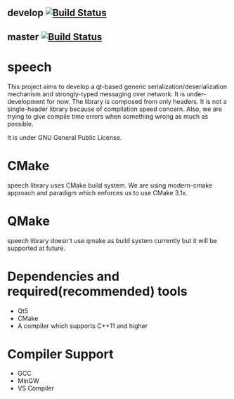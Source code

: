 ## develop [![Build Status](https://travis-ci.com/OzanCansel/speech.svg?branch=develop)](https://travis-ci.com/OzanCansel/speech)
## master [![Build Status](https://travis-ci.com/OzanCansel/speech.svg?branch=master)](https://travis-ci.com/OzanCansel/speech)

# speech

This project aims to develop a qt-based generic serialization/deserialization mechanism and strongly-typed messaging over network. It is under-development for now.
The library is composed from only headers. It is not a single-header library because of compilation speed concern. Also, we are trying to give compile time errors when something wrong as much as possible.

It is under GNU General Public License.

# CMake
speech library uses CMake build system. We are using modern-cmake approach and paradigm which enforces us to use CMake 3.1x.

# QMake
speech library doesn't use qmake as build system currently but it will be supported at future.

# Dependencies and required(recommended) tools
- Qt5
- CMake
- A compiler which supports C++11 and higher

# Compiler Support
- GCC
- MinGW
- VS Compiler
